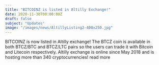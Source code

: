 ```yaml
---
title: "BITCOINZ is listed in Altilly Exchange!"
date: 2020-11-30T00:00:00Z
draft: false
subject: "Updates"
image: "/images/news/AltillyListing2-400x250.jpg"
---
```


BITCOINZ is now listed in Altilly exchange! The BTCZ coin is available in both BTCZ/BTC and BTCZ/LTC pairs so the users can trade it with Bitcoin and Litecoin respectively. Altilly exchange is online since May 2018 and is hosting more than 340 cryptocurrencies!
read more
